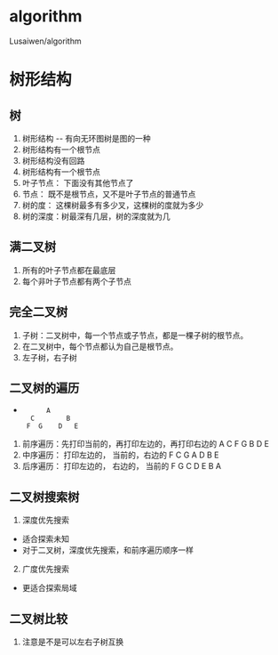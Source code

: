 # algorithm
Lusaiwen/algorithm

# 树形结构
## 树
1. 树形结构 -- 有向无环图树是图的一种
2. 树形结构有一个根节点
3. 树形结构没有回路
4. 树形结构有一个根节点
5. 叶子节点： 下面没有其他节点了
6. 节点： 既不是根节点，又不是叶子节点的普通节点
7. 树的度： 这棵树最多有多少叉，这棵树的度就为多少
8. 树的深度：树最深有几层，树的深度就为几

## 满二叉树
1. 所有的叶子节点都在最底层
2. 每个非叶子节点都有两个子节点

## 完全二叉树
1. 子树：二叉树中，每一个节点或子节点，都是一棵子树的根节点。
2. 在二叉树中，每个节点都认为自己是根节点。
3. 左子树，右子树

## 二叉树的遍历
-           A
        C        B
       F  G    D   E
1. 前序遍历：先打印当前的，再打印左边的，再打印右边的
    A C F G B D E 
2. 中序遍历： 打印左边的， 当前的，右边的
    F C G A D B E
3. 后序遍历： 打印左边的， 右边的， 当前的
    F G C D E B A

## 二叉树搜索树
1. 深度优先搜索
  - 适合探索未知
  - 对于二叉树，深度优先搜索，和前序遍历顺序一样

2. 广度优先搜索
  - 更适合探索局域


## 二叉树比较
1. 注意是不是可以左右子树互换



